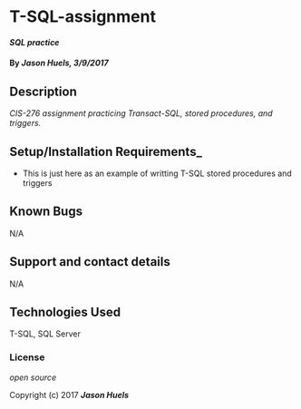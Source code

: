 # T-SQL-assignment
#### _SQL practice_

#### By _**Jason Huels, 3/9/2017**_

## Description
_CIS-276 assignment practicing Transact-SQL, stored procedures, and triggers._

## Setup/Installation Requirements_
* This is just here as an example of writting T-SQL stored procedures and triggers

## Known Bugs
N/A

## Support and contact details
N/A

## Technologies Used
T-SQL, SQL Server

### License
*open source*

Copyright (c) 2017 **_Jason Huels_**
